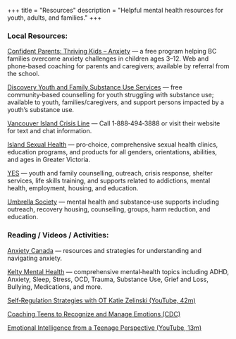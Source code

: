 +++
title = "Resources"
description = "Helpful mental health resources for youth, adults, and families."
+++

### Local Resources:

[Confident Parents: Thriving Kids – Anxiety](https://welcome.cmhacptk.ca) — a free program helping BC families overcome anxiety challenges in children ages 3–12. Web and phone‑based coaching for parents and caregivers; available by referral from the school.

[Discovery Youth and Family Substance Use Services](https://www.islandhealth.ca) — free community‑based counselling for youth struggling with substance use; available to youth, families/caregivers, and support persons impacted by a youth’s substance use.

[Vancouver Island Crisis Line](https://www.vicrisis.ca) — Call 1‑888‑494‑3888 or visit their website for text and chat information.

[Island Sexual Health](https://www.islandsexualhealth.org) — pro‑choice, comprehensive sexual health clinics, education programs, and products for all genders, orientations, abilities, and ages in Greater Victoria.

[YES](https://www.vyes.ca) — youth and family counselling, outreach, crisis response, shelter services, life skills training, and supports related to addictions, mental health, employment, housing, and education.

[Umbrella Society](https://www.umbrellasociety.ca) — mental health and substance‑use supports including outreach, recovery housing, counselling, groups, harm reduction, and education.

### Reading / Videos / Activities:

[Anxiety Canada](https://www.anxietycanada.com) — resources and strategies for understanding and navigating anxiety.

[Kelty Mental Health](https://keltymentalhealth.ca) — comprehensive mental‑health topics including ADHD, Anxiety, Sleep, Stress, OCD, Trauma, Substance Use, Grief and Loss, Bullying, Medications, and more.

[Self‑Regulation Strategies with OT Katie Zelinski (YouTube, 42m)](https://youtu.be/)

[Coaching Teens to Recognize and Manage Emotions (CDC)](https://www.cdc.gov)

[Emotional Intelligence from a Teenage Perspective (YouTube, 13m)](https://youtu.be/)
